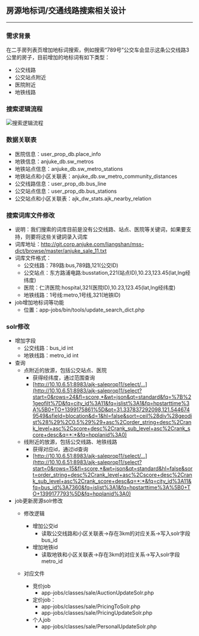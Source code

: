 ## 房源地标词/交通线路搜索相关设计
---

### 需求背景

在二手房列表页增加地标词搜索，例如搜索“789号”公交车会显示这条公交线路3公里的房子，目前增加的地标词有如下类型：

* 公交线路
* 公交站点附近
* 医院附近
* 地铁线路

### 搜索逻辑流程
![搜索逻辑流程](ListingSearchLogic.png)

### 数据关联表

* 医院信息：user_prop_db.place_info
* 地铁信息：anjuke_db.sw_metros
* 地铁站点信息：anjuke_db.sw_metro_stations
* 地铁站点和小区关联表：anjuke_db.sw_metro_community_distances
* 公交线路信息：user_prop_db.bus_line
* 公交站点信息：user_prop_db.bus_stations
* 公交站点和小区关联表：ajk_dw_stats.ajk_nearby_relation

### 搜索词库文件修改
* 说明：我们搜索的词库目前是没有公交线路、站点、医院等关键词，如果要支持，则要将这些关键詞录入词库
* 词库地址：http://git.corp.anjuke.com/liangshan/mss-dict/browse/master/anjuke_sale_11.txt
* 词库文件格式：
    * 公交线路：789路:bus,789路,121(公交ID)
    * 公交站点：东方路浦电路:busstation,221(站点ID),10.23,123.45(lat,lng经纬度)
    * 医院：仁济医院:hospital,321(医院ID),10.23,123.45(lat,lng经纬度)
    * 地铁线路：1号线:metro,1号线,321(地铁ID)
* job增加地标词等功能
    * 位置：app-jobs/bin/tools/update_search_dict.php

### solr修改
* 增加字段
    * 公交线路：bus_id int
    * 地铁线路：metro_id int
* 查询
    * 点附近的放源，包括公交站点、医院
        * 获得经纬度，通过范围查询
        * [http://10.10.6.51:8983/ajk-saleprop11/select/...](http://10.10.6.51:8983/ajk-saleprop11/select?start=0&rows=24&fl=score,*&wt=json&qt=standard&fq=%7B%21geofilt%7D&fq=city_id%3A11&fq=islist%3A1&fq=hpstarttime%3A%5B0+TO+1399175861%5D&pt=31.337837292098,121.5446749549&sfield=blocation&d=1&hl=false&sort=ceil%28div%28geodist%28%29%2C0.5%29%29+asc%2Corder_string+desc%2Crank_level+asc%2Cscore+desc%2Crank_sub_level+asc%2Crank_score+desc&q=*:*&fq=hpplanid%3A0)
    * 线附近的放源，包括公交线路、地铁线路
        * 获得对应id，通过id查询
        * [http://10.10.6.51:8983/ajk-saleprop11/select/...](http://10.10.6.51:8983/ajk-saleprop11/select?start=0&rows=15&fl=score,*&wt=json&qt=standard&hl=false&sort=order_string+desc%2Crank_level+asc%2Cscore+desc%2Crank_sub_level+asc%2Crank_score+desc&q=*:*&fq=city_id%3A11&fq=bus_id%3A7360&fq=islist%3A1&fq=hpstarttime%3A%5B0+TO+1399177793%5D&fq=hpplanid%3A0)
* job更新房源solr修改
    * 修改逻辑    
        * 增加公交id
            * 读取公交线路和小区关联表->存在3km的对应关系->写入solr字段bus_id
        * 增加地铁id
            * 读取地铁和小区关联表->存在3km的对应关系->写入solr字段metro_id
    
    * 对应文件
        * 竞价job
            * app-jobs/classes/sale/AuctionUpdateSolr.php
        * 定价job：
            * app-jobs/classes/sale/PricingToSolr.php
            * app-jobs/classes/sale/PricingUpdateSolr.php
        * 个人job
            * app-jobs/classes/sale/PersonalUpdateSolr.php








